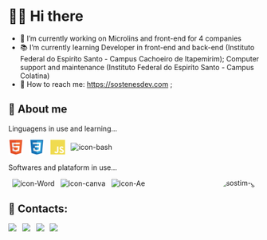# 👋🏾 Hi there

- 💼 I’m currently working on Microlins and front-end for 4 companies
- 📚 I’m currently learning Developer in front-end and back-end (Instituto Federal do Espiríto Santo - Campus Cachoeiro de Itapemirim); Computer support and maintenance (Instituto Federal do Espiríto Santo - Campus Colatina)
- 🔗 How to reach me: https://sostenesdev.com ;

## 🚀 About me
Linguagens in use and learning...  
<div style="display: inline_block">
  <img align="center" alt="icon-HTML" height="30" width="30" src="https://raw.githubusercontent.com/devicons/devicon/master/icons/html5/html5-original.svg"> &nbsp;  
  <img align="center" alt="icon-CSS" height="30" width="30" src="https://raw.githubusercontent.com/devicons/devicon/master/icons/css3/css3-original.svg"> &nbsp;  
  <img align="center" alt="icon-Js" height="30" width="30" src="https://raw.githubusercontent.com/devicons/devicon/master/icons/javascript/javascript-plain.svg"> &nbsp;  
  <img align="center" alt="icon-bash" height="30" width="30" src="https://cdn.jsdelivr.net/gh/devicons/devicon/icons/bash/bash-original.svg"> &nbsp;
</div>
<br>
Softwares and plataform in use...
 <div style="display: inline_block">
  
  <img align="right" alt="sostim-gif" height="170" style="border-radius:50px;" src="https://media.giphy.com/media/cNiUVDlF5uSAWHmo2u/giphy.gif?width=700&height=600"> &nbsp;
  <img align="center" alt="icon-Word" height="30" width="30" src="https://cdn.jsdelivr.net/gh/devicons/devicon/icons/wordpress/wordpress-plain.svg" /> &nbsp; <!--Wordpress-->
  <img align="center" alt="icon-canva" height="30" width="30" src="https://cdn.jsdelivr.net/gh/devicons/devicon/icons/canva/canva-original.svg" />  &nbsp;<!--Canva-->
  <img align="center" alt="icon-Ae" height="30" width="30" src="https://cdn.jsdelivr.net/gh/devicons/devicon/icons/aftereffects/aftereffects-plain.svg"> <!--AE-->
</div>

## 📱 Contacts:
<div>
  <a href="https://www.instagram.com/sostenes.dev/" target="_blank"><img src="https://img.shields.io/badge/-Instagram-%23E4405F?style=for-the-badge&logo=instagram&logoColor=white" target="_blank"></a> &nbsp;
 <a href="https://discord.gg/jwsK4zEv" target="_blank"><img src="https://img.shields.io/badge/Discord-7289DA?style=for-the-badge&logo=discord&logoColor=white" target="_blank"></a> &nbsp;
  <a href = "mailto:sostenes.dev@outlook.com.br" target="_blank"><img src="https://img.shields.io/badge/-Gmail-%23333?style=for-the-badge&logo=gmail&logoColor=white" target="_blank"></a> &nbsp;
  <a href="https://www.linkedin.com/in/sóstenes-santana-santos-393030245/" target="_blank"><img src="https://img.shields.io/badge/-LinkedIn-%230077B5?style=for-the-badge&logo=linkedin&logoColor=white" target="_blank"></a> 
 
</div>
